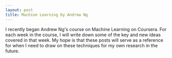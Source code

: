 ```yaml
---
layout: post
title: Machine Learning by Andrew Ng
---
```


I recently began Andrew Ng's course on Machine Learning on Coursera. For each week in the course, I will write down some of the key and new ideas covered in that week. My hope is that these posts will serve as a reference for when I need to draw on these techniques for my own research in the future.
